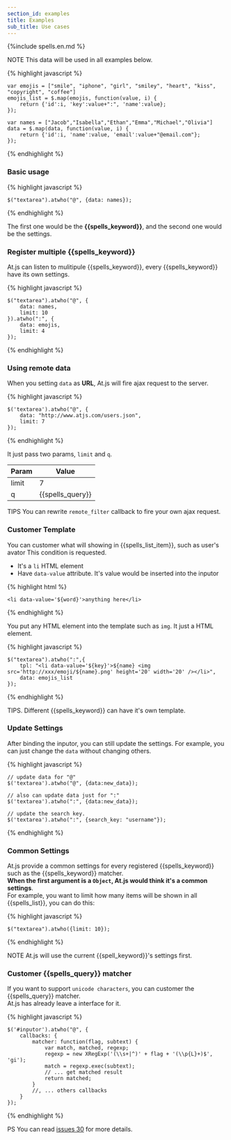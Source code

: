 ```yaml
---
section_id: examples
title: Examples
sub_title: Use cases
---
```

{%include spells.en.md %}

<span class="label label-warning">NOTE</span> This data will be used in all examples below.

{% highlight javascript %}

    var emojis = ["smile", "iphone", "girl", "smiley", "heart", "kiss", "copyright", "coffee"]
    emojis_list = $.map(emojis, function(value, i) {
        return {'id':i, 'key':value+":", 'name':value};
    });

    var names = ["Jacob","Isabella","Ethan","Emma","Michael","Olivia"]
    data = $.map(data, function(value, i) {
        return {'id':i, 'name':value, 'email':value+"@email.com"};
    });

{% endhighlight %}

### Basic usage

{% highlight javascript %}

    $("textarea").atwho("@", {data: names});

{% endhighlight %}

The first one would be the **{{spells_keyword}}**, and the second one would be the settings.

### Register multiple {{spells_keyword}}

At.js can listen to mulitipule {{spells_keyword}}, every {{spells_keyword}} have its own settings.

{% highlight javascript %}

    $("textarea").atwho("@", {
        data: names,
        limit: 10
    }).atwho(":", {
        data: emojis,
        limit: 4
    });

{% endhighlight %}


### Using remote data

When you setting `data` as **URL**, At.js will fire ajax request to the server.

{% highlight javascript %}

    $('textarea').atwho("@", {
        data: "http://www.atjs.com/users.json", 
        limit: 7
    });

{% endhighlight %}

It just pass two params, `limit` and `q`.

<table class="table table-bordered table-striped" style="width: auto;">
    <thead>
        <tr>
            <th>Param</th>
            <th>Value</th>
        </tr>
    </thead>
    <tbody>
        <tr>
            <td>limit</td>
            <td>7</td>
        </tr>
        <tr>
            <td>q</td>
            <td>{{spells_query}}</td>
        </tr>
    </tbody>
</table>

<span class="label label-info">TIPS</span> You can rewrite `remote_filter` callback to fire your own ajax request.


### Customer Template

You can customer what will showing in {{spells_list_item}}, such as user's avator
This condition is requested.

* It's a `li` HTML element
* Have `data-value` attribute. It's value would be inserted into the inputor

{% highlight html %}

    <li data-value='${word}'>anything here</li>

{% endhighlight %}

You put any HTML element into the template such as `img`. It just a HTML element.

{% highlight javascript %}

    $("textarea").atwho(":",{
        tpl: "<li data-value='${key}'>${name} <img src='http://xxx/emoji/${name}.png' height='20' width='20' /></li>",
        data: emojis_list
    });

{% endhighlight %}

<span class="label label-info">TIPS.</span> Different {{spells_keyword}} can have it's own template.

### Update Settings

After binding the inputor, you can still update the settings. For example, you can just change the `data` without changing others.

{% highlight javascript %}

    // update data for "@"
    $('textarea').atwho("@", {data:new_data});

    // also can update data just for ":"
    $('textarea').atwho(":", {data:new_data});

    // update the search key.
    $('textarea').atwho(":", {search_key: "username"});

{% endhighlight %}


### Common Settings

At.js provide a common settings for every registered {{spells_keyword}} such as the {{spells_keyword}} matcher.  
**When the first argument is a `Object`, At.js would think it's a common settings**.  
For example, you want to limit how many items will be shown in all {{spells_list}}, you can do this:

{% highlight javascript %}

    $("textarea").atwho({limit: 10});

{% endhighlight %}

<span class="label label-warning">NOTE</span> At.js will use the current {{spell_keyword}}'s settings first.


### Customer {{spells_query}} matcher

If you want to support `unicode characters`, you can customer the {{spells_query}} matcher.  
At.js has already leave a interface for it.

{% highlight javascript %}

    $('#inputor').atwho("@", {
        callbacks: {
            matcher: function(flag, subtext) {
                var match, matched, regexp;
                regexp = new XRegExp('(\\s+|^)' + flag + '(\\p{L}+)$', 'gi');
                match = regexp.exec(subtext);
                // ... get matched result
                return matched;
            }
            //, ... others callbacks
        }
    });

{% endhighlight %}

<span class="label label-info">PS</span> You can read [issues 30](https://github.com/ichord/At.js/issues/30) for more details.
